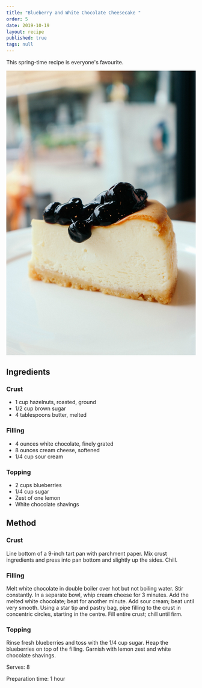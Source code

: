 ```yaml
---
title: "Blueberry and White Chocolate Cheesecake "
order: 5
date: 2019-10-19
layout: recipe
published: true
tags: null
---
```

This spring-time recipe is everyone's favourite.

![White cheesecake with blueberries on top](../uploads/waranya-mooldee-tb0ao4cqrqc-unsplash.jpg)

## Ingredients

### Crust

* 1 cup hazelnuts, roasted, ground 
* 1/2 cup brown sugar
* 4 tablespoons butter, melted 

### Filling

* 4 ounces white chocolate, finely grated 
* 8 ounces cream cheese, softened
* 1/4 cup sour cream 

### Topping 

* 2 cups blueberries 
* 1/4 cup sugar 
* Zest of one lemon 
* White chocolate shavings 

## Method 

### Crust 

Line bottom of a 9-inch tart pan with parchment paper. Mix crust ingredients and press into pan bottom and slightly up the sides. Chill.

### Filling 

Melt white chocolate in double boiler over hot but not boiling water. Stir constantly. In a separate bowl, whip cream cheese for 3 minutes. Add the melted white chocolate; beat for another minute. Add sour cream; beat until very smooth. Using a star tip and pastry bag, pipe filling to the crust in concentric circles, starting in the centre. Fill entire crust; chill until firm.

### Topping

Rinse fresh blueberries and toss with the 1/4 cup sugar. Heap the blueberries on top of the filling. Garnish with lemon zest and white chocolate shavings.

Serves: 8

Preparation time: 1 hour